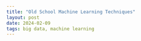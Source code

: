 ```yaml
---
title: "Old School Machine Learning Techniques"
layout: post
date: 2024-02-09
tags: big data, machine learning
---
```


